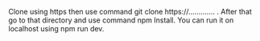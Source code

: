 Clone using https then use command git clone https://............. .
After that go to that directory and use command npm Install.
You can run it on localhost using npm run dev.
 